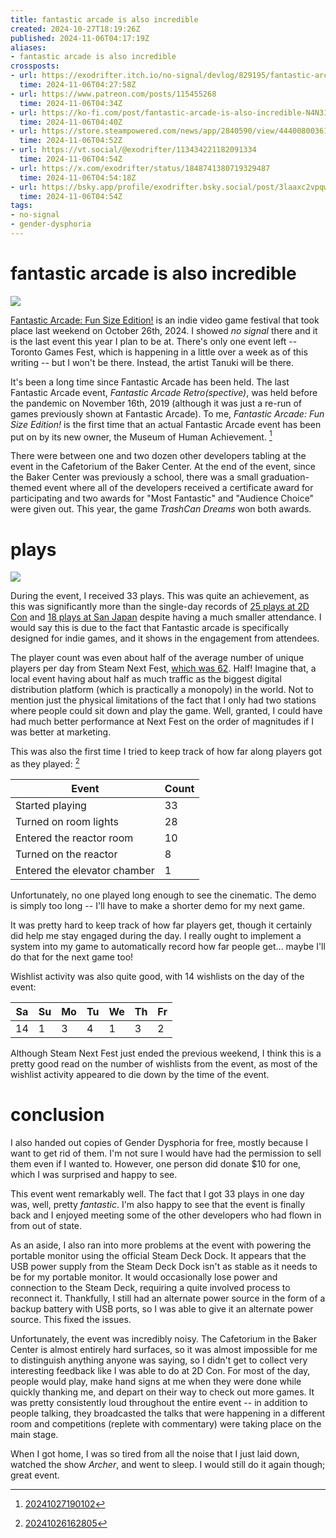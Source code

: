 ```yaml
---
title: fantastic arcade is also incredible
created: 2024-10-27T18:19:26Z
published: 2024-11-06T04:17:19Z
aliases:
- fantastic arcade is also incredible
crossposts:
- url: https://exodrifter.itch.io/no-signal/devlog/829195/fantastic-arcade-is-also-incredible
  time: 2024-11-06T04:27:58Z
- url: https://www.patreon.com/posts/115455268
  time: 2024-11-06T04:34Z
- url: https://ko-fi.com/post/fantastic-arcade-is-also-incredible-N4N315QNQG
  time: 2024-11-06T04:40Z
- url: https://store.steampowered.com/news/app/2840590/view/4440080036125474828
  time: 2024-11-06T04:52Z
- url: https://vt.social/@exodrifter/113434221182091334
  time: 2024-11-06T04:54Z
- url: https://x.com/exodrifter/status/1848741380719329487
  time: 2024-11-06T04:54:18Z
- url: https://bsky.app/profile/exodrifter.bsky.social/post/3laaxc2vpqw23
  time: 2024-11-06T04:54Z
tags:
- no-signal
- gender-dysphoria
---
```


# fantastic arcade is also incredible

![](20241106041719_table.jpg)

[Fantastic Arcade: Fun Size Edition!](../notes/fantastic-arcade.md) is an indie video game festival that took place last weekend on October 26th, 2024. I showed _no signal_ there and it is the last event this year I plan to be at. There's only one event left -- Toronto Games Fest, which is happening in a little over a week as of this writing -- but I won't be there. Instead, the artist Tanuki will be there.

It's been a long time since Fantastic Arcade has been held. The last Fantastic Arcade event, _Fantastic Arcade Retro(spective)_, was held before the pandemic on November 16th, 2019 (although it was just a re-run of games previously shown at Fantastic Arcade). To me, _Fantastic Arcade: Fun Size Edition!_ is the first time that an actual Fantastic Arcade event has been put on by its new owner, the Museum of Human Achievement. [^1]

There were between one and two dozen other developers tabling at the event in the Cafetorium of the Baker Center. At the end of the event, since the Baker Center was previously a school, there was a small graduation-themed event where all of the developers received a certificate award for participating and two awards for "Most Fantastic" and "Audience Choice" were given out. This year, the game _TrashCan Dreams_ won both awards.

# plays

![](20241106041719_floor.jpg)

During the event, I received 33 plays. This was quite an achievement, as this was significantly more than the single-day records of [25 plays at 2D Con](20240919200017.md) and [18 plays at San Japan](20240919203503.md) despite having a much smaller attendance. I would say this is due to the fact that Fantastic arcade is specifically designed for indie games, and it shows in the engagement from attendees.

The player count was even about half of the average number of unique players per day from Steam Next Fest, [which was 62](20241021211115.md). Half! Imagine that, a local event having about half as much traffic as the biggest digital distribution platform (which is practically a monopoly) in the world. Not to mention just the physical limitations of the fact that I only had two stations where people could sit down and play the game. Well, granted, I could have had much better performance at Next Fest on the order of magnitudes if I was better at marketing.

This was also the first time I tried to keep track of how far along players got as they played: [^2]

| Event                        | Count |
|------------------------------|-------|
| Started playing              | 33    |
| Turned on room lights        | 28    |
| Entered the reactor room     | 10    |
| Turned on the reactor        | 8     |
| Entered the elevator chamber | 1     |

Unfortunately, no one played long enough to see the cinematic. The demo is simply too long -- I'll have to make a shorter demo for my next game.

It was pretty hard to keep track of how far players get, though it certainly did help me stay engaged during the day. I really ought to implement a system into my game to automatically record how far people get... maybe I'll do that for the next game too!

Wishlist activity was also quite good, with 14 wishlists on the day of the event:

| Sa | Su | Mo | Tu | We | Th | Fr |
|----|----|----|----|----|----|----|
| 14 |  1 |  3 |  4 |  1 |  3 |  2 |

Although Steam Next Fest just ended the previous weekend, I think this is a pretty good read on the number of wishlists from the event, as most of the wishlist activity appeared to die down by the time of the event.

# conclusion

I also handed out copies of Gender Dysphoria for free, mostly because I want to get rid of them. I'm not sure I would have had the permission to sell them even if I wanted to. However, one person did donate $10 for one, which I was surprised and happy to see.

This event went remarkably well. The fact that I got 33 plays in one day was, well, pretty _fantastic_. I'm also happy to see that the event is finally back and I enjoyed meeting some of the other developers who had flown in from out of state.

As an aside, I also ran into more problems at the event with powering the portable monitor using the official Steam Deck Dock. It appears that the USB power supply from the Steam Deck Dock isn't as stable as it needs to be for my portable monitor. It would occasionally lose power and connection to the Steam Deck, requiring a quite involved process to reconnect it. Thankfully, I still had an alternate power source in the form of a backup battery with USB ports, so I was able to give it an alternate power source. This fixed the issues.

Unfortunately, the event was incredibly noisy. The Cafetorium in the Baker Center is almost entirely hard surfaces, so it was almost impossible for me to distinguish anything anyone was saying, so I didn't get to collect very interesting feedback like I was able to do at 2D Con. For most of the day, people would play, make hand signs at me when they were done while quickly thanking me, and depart on their way to check out more games. It was pretty consistently loud throughout the entire event -- in addition to people talking, they broadcasted the talks that were happening in a different room and competitions (replete with commentary) were taking place on the main stage.

When I got home, I was so tired from all the noise that I just laid down, watched the show _Archer_, and went to sleep. I would still do it again though; great event.

[^1]: [20241027190102](../entries/20241027190102.md)
[^2]: [20241026162805](../entries/20241026162805.md)
